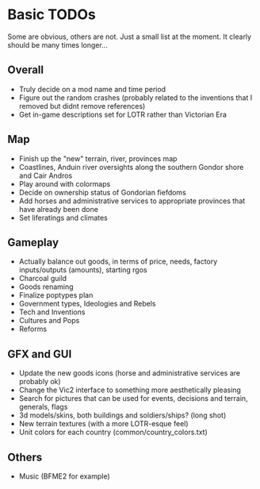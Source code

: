 # Basic TODOs
Some are obvious, others are not. Just a small list at the moment. It clearly should be many times longer...

## Overall
 - Truly decide on a mod name and time period
 - Figure out the random crashes (probably related to the inventions that I removed but didnt remove references)
 - Get in-game descriptions set for LOTR rather than Victorian Era
 
## Map
 - Finish up the "new" terrain, river, provinces map
 - Coastlines, Anduin river oversights along the southern Gondor shore and Cair Andros
 - Play around with colormaps
 - Decide on ownership status of Gondorian fiefdoms
 - Add horses and administrative services to appropriate provinces that have already been done
 - Set liferatings and climates
 
## Gameplay
 - Actually balance out goods, in terms of price, needs, factory inputs/outputs (amounts), starting rgos 
 - Charcoal guild
 - Goods renaming
 - Finalize poptypes plan
 - Government types, Ideologies and Rebels
 - Tech and Inventions
 - Cultures and Pops
 - Reforms

## GFX and GUI
 - Update the new goods icons (horse and administrative services are probably ok)
 - Change the Vic2 interface to something more aesthetically pleasing
 - Search for pictures that can be used for events, decisions and terrain, generals, flags
 - 3d models/skins, both buildings and soldiers/ships? (long shot)
 - New terrain textures (with a more LOTR-esque feel)
 - Unit colors for each country (common/country_colors.txt)

## Others 
- Music (BFME2 for example)
